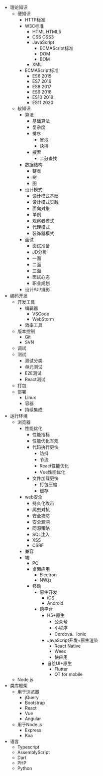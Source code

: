 + 理论知识
    + 硬知识
        + HTTP标准
        + W3C标准
            + HTML HTML5
            + CSS CSS3
            + JavaScript
                + ECMAScript标准
                + DOM
                + BOM
            + XML
        + ECMAScript标准
            + ES6 2015
            + ES7 2016
            + ES8 2017
            + ES9 2018
            + ES10 2019
            + ES11 2020
    + 软知识
        + 算法
            + 基础算法
            + 复杂度
            + 排序
                + 冒泡
                + 快排
            + 搜索
                + 二分查找
         + 数据结构
            + 链表
            + 树
            + 图
        + 设计模式
            + 设计模式基础
            + 设计模式实践
            + 面向对象
            + 单例
            + 观察者模式
            + 代理模式
            + 装饰器模式
        + 面试
            + 面试准备
            + JD分析
            + 一面
            + 二面
            + 三面
            + 面试心态
            + 职业规划
        + 设计/UI/摄影
+ 编码开发
    + 开发工具
        + 编辑器
            + VSCode
            + WebStorm
        + 效率工具
    + 版本控制
        + Git
        + SVN
    + 调试
    + 测试
        + 测试分类
        + 单元测试
        + E2E测试
        + React测试
    + 打包
    + 部署
        + Linux
        + 容器
        + 持续集成
+ 运行环境
    + 浏览器
        + 性能优化
            + 性能指标
            + 性能优化军规
            + 代码执行更快
                + 防抖
                + 节流
                + React性能优化
                + Vue性能优化
            + 文件加载更快
                + 打包压缩
                + 缓存
        + web安全
            + 持久化攻击
            + 爬虫对抗
            + 安全攻防
            + 安全漏洞
            + 同源策略
            + SQL注入
            + XSS
            + CSRF
        + 兼容
        + 端
            + PC
            + 桌面应用
                + Electron
                + NW.js
            + 移动
                + 原生开发
                    + iOS
                    + Android
                + 跨平台
                    + H5+原生
                        + 公众号
                        + 小程序
                        + Cordova、Ionic
                    + JavaScript开发+原生渲染
                        + React Native
                        + Weex
                        + 快应用
                    + 自绘UI+原生
                        + Flutter
                        + QT for mobile
    + Node.js
+ 类库框架
    + 用于浏览器
        + jQuery
        + Bootstrap
        + React
        + Vue
        + Angular
    + 用于Node.js
        + Express
        + Koa
+ 语言
    + Typescript
    + AssemblyScript
    + Dart
    + PHP
    + Python